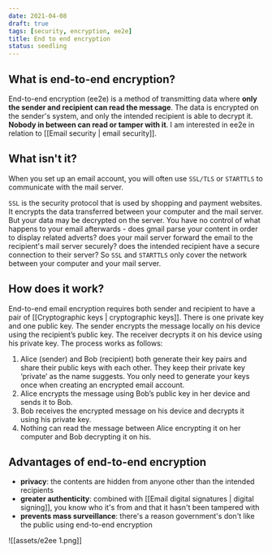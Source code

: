 ```yaml
---
date: 2021-04-08
draft: true
tags: [security, encryption, ee2e]
title: End to end encryption
status: seedling
---
```


## What is end-to-end encryption?
End-to-end encryption (ee2e) is a method of transmitting data where **only the sender and recipient can read the message**. The data is encrypted on the sender's system, and only the intended recipient is able to decrypt it. **Nobody in between can read or tamper with it**. I am interested in ee2e in relation to [[Email security | email security]].

## What isn't it?
When you set up an email account, you will often use `SSL/TLS` or `STARTTLS` to communicate with the mail server.

`SSL` is the security protocol that is used by shopping and payment websites. It encrypts the data transferred between your computer and the mail  server. But your data may be decrypted on the server. You have no control of what happens to your email afterwards - does gmail parse your content in order to display related adverts? does your mail server forward the email to the recipient's mail server securely? does the intended recipient have a secure connection to their server? So `SSL` and `STARTTLS` only cover the network between your computer and your mail server.

## How does it work?
End-to-end email encryption requires both sender and recipient to have a pair of [[Cryptographic keys | cryptographic keys]]. There is one private key and one public key. The sender encrypts the message locally on his device using the recipient’s public key. The receiver decrypts it on his device using his private key. The process works as follows:

1.  Alice (sender) and Bob (recipient) both generate their key pairs and share their public keys with each other. They keep their private key ‘private’ as the name suggests. You only need to generate your keys once when creating an encrypted email account.
2.  Alice encrypts the message using Bob’s public key in her device and sends it to Bob.
3.  Bob receives the encrypted message on his device and decrypts it using his private key.
4.  Nothing can read the message between Alice encrypting it on her computer and Bob decrypting it on his.

## Advantages of end-to-end encryption
- **privacy**: the contents are hidden from anyone other than the intended recipients
- **greater authenticity**: combined with [[Email digital signatures | digital signing]], you know who it's from and that it hasn't been tampered with
- **prevents mass surveillance**: there's a reason government's don't like the public using end-to-end encryption


![[assets/e2ee 1.png]]